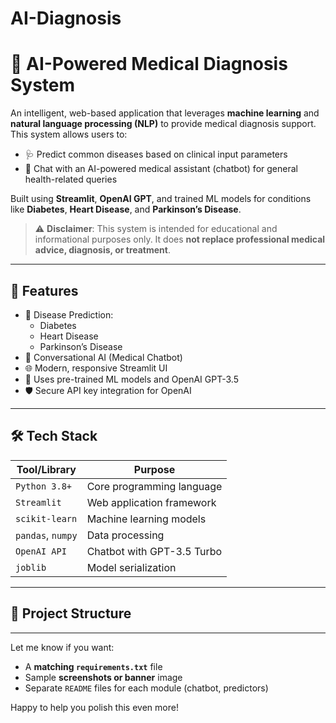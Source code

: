 # AI-Diagnosis
# 🧠 AI-Powered Medical Diagnosis System

An intelligent, web-based application that leverages **machine learning** and **natural language processing (NLP)** to provide medical diagnosis support. This system allows users to:

- 🩺 Predict common diseases based on clinical input parameters
- 💬 Chat with an AI-powered medical assistant (chatbot) for general health-related queries

Built using **Streamlit**, **OpenAI GPT**, and trained ML models for conditions like **Diabetes**, **Heart Disease**, and **Parkinson’s Disease**.

> ⚠️ **Disclaimer**: This system is intended for educational and informational purposes only. It does **not replace professional medical advice, diagnosis, or treatment**.

---

## 🚀 Features

- 🎯 Disease Prediction:
  - Diabetes
  - Heart Disease
  - Parkinson’s Disease
- 💬 Conversational AI (Medical Chatbot)
- 🌐 Modern, responsive Streamlit UI
- 🧠 Uses pre-trained ML models and OpenAI GPT-3.5
- 🛡️ Secure API key integration for OpenAI

---

## 🛠️ Tech Stack

| Tool/Library     | Purpose                                |
|------------------|----------------------------------------|
| `Python 3.8+`     | Core programming language              |
| `Streamlit`       | Web application framework              |
| `scikit-learn`    | Machine learning models                |
| `pandas`, `numpy` | Data processing                        |
| `OpenAI API`      | Chatbot with GPT-3.5 Turbo             |
| `joblib`          | Model serialization                    |

---

## 📁 Project Structure


---

Let me know if you want:
- A **matching `requirements.txt`** file  
- Sample **screenshots or banner** image  
- Separate `README` files for each module (chatbot, predictors)  

Happy to help you polish this even more!
